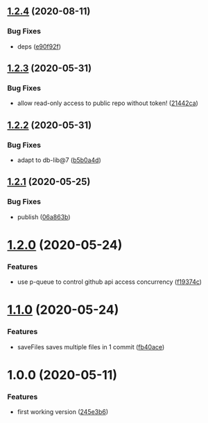 ## [1.2.4](https://github.com/NaturalCycles/github-db/compare/v1.2.3...v1.2.4) (2020-08-11)


### Bug Fixes

* deps ([e90f92f](https://github.com/NaturalCycles/github-db/commit/e90f92fd2c6332ffa7811b2a124c19a2329444dc))

## [1.2.3](https://github.com/NaturalCycles/github-db/compare/v1.2.2...v1.2.3) (2020-05-31)


### Bug Fixes

* allow read-only access to public repo without token! ([21442ca](https://github.com/NaturalCycles/github-db/commit/21442ca4396889fa4267dd2a6d9580e51f5d93e3))

## [1.2.2](https://github.com/NaturalCycles/github-db/compare/v1.2.1...v1.2.2) (2020-05-31)


### Bug Fixes

* adapt to db-lib@7 ([b5b0a4d](https://github.com/NaturalCycles/github-db/commit/b5b0a4dded722a42d6d558bd760fad667585c6d8))

## [1.2.1](https://github.com/NaturalCycles/github-db/compare/v1.2.0...v1.2.1) (2020-05-25)


### Bug Fixes

* publish ([06a863b](https://github.com/NaturalCycles/github-db/commit/06a863ba22c9aba09c9c83c6ffab92fb994e363e))

# [1.2.0](https://github.com/NaturalCycles/github-db/compare/v1.1.0...v1.2.0) (2020-05-24)


### Features

* use p-queue to control github api access concurrency ([f19374c](https://github.com/NaturalCycles/github-db/commit/f19374ca24b3a6d76ec4c34d60f18973a1362574))

# [1.1.0](https://github.com/NaturalCycles/github-db/compare/v1.0.0...v1.1.0) (2020-05-24)


### Features

* saveFiles saves multiple files in 1 commit ([fb40ace](https://github.com/NaturalCycles/github-db/commit/fb40ace25a30d5f26401b0e4f8ae0b2bf2ca3ff1))

# 1.0.0 (2020-05-11)


### Features

* first working version ([245e3b6](https://github.com/NaturalCycles/github-db/commit/245e3b6c0225f418d69ac0ec2bb2b8bd4be77980))
